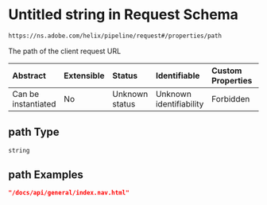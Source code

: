 # Untitled string in Request Schema

```txt
https://ns.adobe.com/helix/pipeline/request#/properties/path
```

The path of the client request URL

| Abstract            | Extensible | Status         | Identifiable            | Custom Properties | Additional Properties | Access Restrictions | Defined In                                                         |
| :------------------ | :--------- | :------------- | :---------------------- | :---------------- | :-------------------- | :------------------ | :----------------------------------------------------------------- |
| Can be instantiated | No         | Unknown status | Unknown identifiability | Forbidden         | Allowed               | none                | [request.schema.json*](request.schema.json "open original schema") |

## path Type

`string`

## path Examples

```json
"/docs/api/general/index.nav.html"
```
